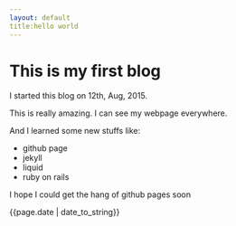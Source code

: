 ```yaml
---
layout: default
title:hello world
---
```



# This is my first blog


I started this blog on 12th, Aug, 2015.

This is really amazing. I can see my webpage everywhere.

And I learned some new stuffs like: 

- github page
- jekyll
- liquid
- ruby on rails

I hope I could get the hang of github pages soon
<p>{{page.date | date_to_string}}</p>

